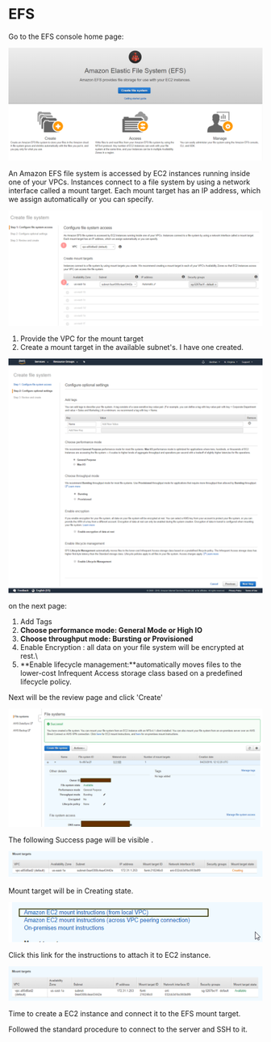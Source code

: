 # EFS

Go to the EFS console home page:

![](../../.gitbook/assets/image%20%2859%29.png)

An Amazon EFS file system is accessed by EC2 instances running inside one of your VPCs. Instances connect to a file system by using a network interface called a mount target. Each mount target has an IP address, which we assign automatically or you can specify.

![](../../.gitbook/assets/image%20%2849%29.png)

1. Provide the VPC for the mount target
2. Create a mount target in the available subnet's. I have one created.

![](../../.gitbook/assets/screencapture-console-aws-amazon-efs-home-2019-04-23-17_37_34.png)

on the next page:

1. Add Tags
2. **Choose performance mode: General Mode or High IO**
3. **Choose throughput mode: Bursting or Provisioned**
4. Enable Encryption : all data on your file system will be encrypted at rest.\
5. **Enable lifecycle management:**automatically moves files to the lower-cost Infrequent Access storage class based on a predefined lifecycle policy.

Next will be the review page and click 'Create' 

![](../../.gitbook/assets/image%20%28120%29.png)

The following Success page will be visible .

![](../../.gitbook/assets/image%20%2819%29.png)

Mount target will be in Creating state.

![](../../.gitbook/assets/image%20%2818%29.png)

Click this link for the instructions to attach it to EC2 instance.

![After a while the mount target will be available.](../../.gitbook/assets/image%20%2822%29.png)

Time to create a EC2 instance and connect it to the EFS mount target.

Followed the standard procedure to connect to the server and SSH to it.





